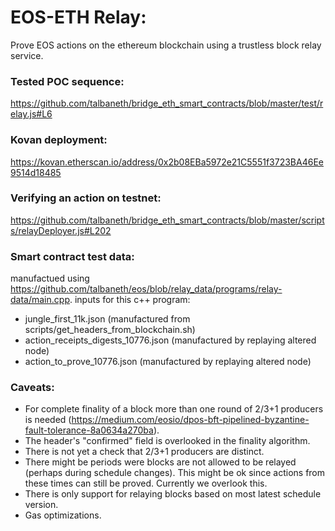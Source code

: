 # EOS-ETH Relay:
Prove EOS actions on the ethereum blockchain using a trustless block relay service.

### Tested POC sequence:
https://github.com/talbaneth/bridge_eth_smart_contracts/blob/master/test/relay.js#L6

### Kovan deployment:
https://kovan.etherscan.io/address/0x2b08EBa5972e21C5551f3723BA46Ee9514d18485

### Verifying an action on testnet:
https://github.com/talbaneth/bridge_eth_smart_contracts/blob/master/scripts/relayDeployer.js#L202

### Smart contract test data:
manufactued using https://github.com/talbaneth/eos/blob/relay_data/programs/relay-data/main.cpp. 
inputs for this c++ program:
* jungle_first_11k.json (manufactured from scripts/get_headers_from_blockchain.sh)
* action_receipts_digests_10776.json (manufactured by replaying altered node)
* action_to_prove_10776.json (manufactured by replaying altered node)

### Caveats:
* For complete finality of a block more than one round of 2/3+1 producers is needed (https://medium.com/eosio/dpos-bft-pipelined-byzantine-fault-tolerance-8a0634a270ba).
* The header's "confirmed" field is overlooked in the finality algorithm.
* There is not yet a check that 2/3+1 producers are distinct.
* There might be periods were blocks are not allowed to be relayed (perhaps during schedule changes). This might be ok since actions from these times can still be proved. Currently we overlook this.
* There is only support for relaying blocks based on most latest schedule version.
* Gas optimizations.
